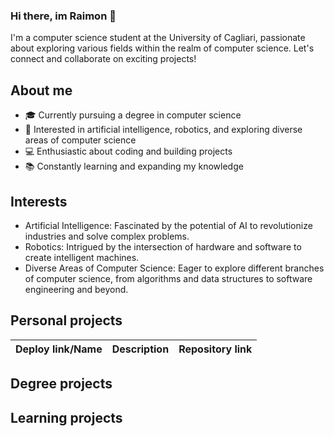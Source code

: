 ### Hi there, im Raimon 👋
I'm a computer science student at the University of Cagliari, passionate about exploring various fields within the realm of computer science.
Let's connect and collaborate on exciting projects!

## About me
- 🎓 Currently pursuing a degree in computer science
- 🌱 Interested in artificial intelligence, robotics, and exploring diverse areas of computer science
- 💻 Enthusiastic about coding and building projects
- 📚 Constantly learning and expanding my knowledge

## Interests
- Artificial Intelligence: Fascinated by the potential of AI to revolutionize industries and solve complex problems.
- Robotics: Intrigued by the intersection of hardware and software to create intelligent machines.
- Diverse Areas of Computer Science: Eager to explore different branches of computer science, from algorithms and data structures to software engineering and beyond.



## Personal projects
| Deploy link/Name      | Description | Repository link     |
| - | - | - |

## Degree projects

## Learning projects

